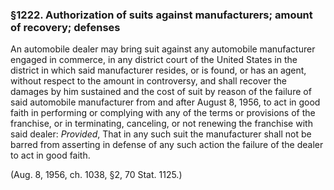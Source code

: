 ### §1222. Authorization of suits against manufacturers; amount of recovery; defenses ###

An automobile dealer may bring suit against any automobile manufacturer engaged in commerce, in any district court of the United States in the district in which said manufacturer resides, or is found, or has an agent, without respect to the amount in controversy, and shall recover the damages by him sustained and the cost of suit by reason of the failure of said automobile manufacturer from and after August 8, 1956, to act in good faith in performing or complying with any of the terms or provisions of the franchise, or in terminating, canceling, or not renewing the franchise with said dealer: *Provided*, That in any such suit the manufacturer shall not be barred from asserting in defense of any such action the failure of the dealer to act in good faith.

(Aug. 8, 1956, ch. 1038, §2, 70 Stat. 1125.)